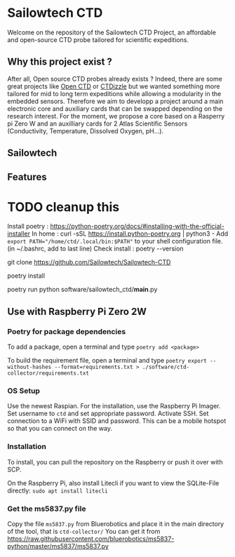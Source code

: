 # Sailowtech CTD
Welcome on the repository of the Sailowtech CTD Project, an affordable and open-source CTD probe tailored for scientific expeditions.
## Why this project exist ?
After all, Open source CTD probes already exists ? Indeed, there are some great projects like [Open CTD](https://github.com/OceanographyforEveryone/OpenCTD "Open CTD Project") or [CTDizzle](https://github.com/IanTBlack/CTDizzle/tree/main "CTDIzzle Project") but we wanted something more tailored for mid to long term expeditions while allowing a modularity in the embedded sensors. Therefore we aim to developp a project around a main electronic core and auxiliary cards that can be swapped depending on the research interest. For the moment, we propose a core based on a Rasperry pi Zero W and an auxilliary cards for 2 Atlas Scientific Sensors (Conductivity, Temperature, Dissolved Oxygen, pH...).

## Sailowtech

## Features 

# TODO cleanup this

Install poetry : https://python-poetry.org/docs/#installing-with-the-official-installer
In home :
curl -sSL https://install.python-poetry.org | python3 -
Add `export PATH="/home/ctd/.local/bin:$PATH"` to your shell configuration file. (in ~/.bashrc, add to last line)
Check install : poetry --version

git clone https://github.com/Sailowtech/Sailowtech-CTD

poetry install

poetry run python software/sailowtech_ctd/__main__.py

## Use with Raspberry Pi Zero 2W

### Poetry for package dependencies

To add a package, open a terminal and type
`poetry add <package>`

To build the requirement file, open a terminal and type
`poetry export --without-hashes --format=requirements.txt > ./software/ctd-collector/requirements.txt`

### OS Setup

Use the newest Raspian. For the installation, use the Raspberry Pi Imager. Set username to `ctd` and set appropriate
password. Activate SSH. Set connection to a WiFi with SSID and password. This can be a mobile hotspot so that you can
connect on the way.

### Installation

To install, you can pull the repository on the Raspberry or push it over with SCP.

On the Raspberry Pi, also install Litecli if you want to view the SQLite-File directly: `sudo apt install litecli`

### Get the ms5837.py file

Copy the file `ms5837.py` from Bluerobotics and place it in the main directory of the tool, that is `ctd-collector/`
You can get it from https://raw.githubusercontent.com/bluerobotics/ms5837-python/master/ms5837/ms5837.py
